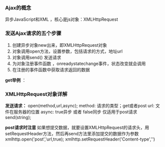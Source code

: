 ### Ajax的概念
异步JavaScript和XML ，核心是js对象：XMLHttpRequest

### 发送Ajax请求的五个步骤
1. 创建异步对象new出来，即XMLHttpRequest对象
2. 对象调用open方法，设置参数，包括请求的方式，地址url
3. 对象调用send() 发送请求
4. 为对象注册事件函数 ，onreadystatechange事件，状态改变就会调用
5. 在注册的事件函数中获取请求返回的数据

**get举例** ： 

### XMLHttpRequest对象详解
**发送请求：** open(method,url,async);
method:  请求的类型；get或者post
url:  文件在服务器的位置
async:  true异步  或者  false同步
仅适用于post请求
send(string);

**post请求时注意**
如果想提交数据，就要设置XMLHttpRequest的请求头，用setRequestHeader方法，然后再send方法里添加提交的数据作为参数
xmlhttp.open('post','url,true);
xmlhttp.setRequestHeader('Content-type','')
